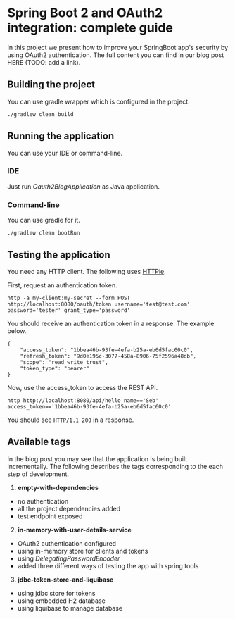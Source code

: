 # Spring Boot 2 and OAuth2 integration: complete guide
In this project we present how to improve your SpringBoot app's security by using OAuth2 authentication.
The full content you can find in our blog post HERE (TODO: add a link).

## Building the project
You can use gradle wrapper which is configured in the project.

```
./gradlew clean build
```

## Running the application
You can use your IDE or command-line.

### IDE
Just run _Oauth2BlogApplication_ as Java application.

### Command-line
You can use gradle for it.

```
./gradlew clean bootRun
```

## Testing the application
You need any HTTP client. The following uses [HTTPie](https://github.com/jakubroztocil/httpie).

First, request an authentication token.

```
http -a my-client:my-secret --form POST http://localhost:8080/oauth/token username='test@test.com' password='tester' grant_type='password'
```

You should receive an authentication token in a response. The example below.

```
{
    "access_token": "1bbea46b-93fe-4efa-b25a-eb6d5fac60c0",
    "refresh_token": "9d0e195c-3077-458a-8906-75f2596a48db",
    "scope": "read write trust",
    "token_type": "bearer"
}
```

Now, use the access_token to access the REST API.

```
http http://localhost:8080/api/hello name=='Seb' access_token=='1bbea46b-93fe-4efa-b25a-eb6d5fac60c0'
```

You should see `HTTP/1.1 200` in a response.

## Available tags
In the blog post you may see that the application is being built incrementally. 
The following describes the tags corresponding to the each step of development.

1. **empty-with-dependencies**
  * no authentication
  * all the project dependencies added
  * test endpoint exposed

2. **in-memory-with-user-details-service**
  * OAuth2 authentication configured
  * using in-memory store for clients and tokens
  * using _DelegatingPasswordEncoder_
  * added three different ways of testing the app with spring tools

3. **jdbc-token-store-and-liquibase**
  * using jdbc store for tokens
  * using embedded H2 database
  * using liquibase to manage database